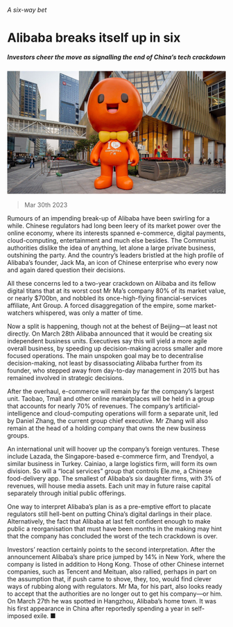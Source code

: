 ###### A six-way bet

# Alibaba breaks itself up in six 

##### Investors cheer the move as signalling the end of China’s tech crackdown 

![image](images/20230401_WBP502.jpg) 

> Mar 30th 2023 

Rumours of an impending break-up of Alibaba have been swirling for a while. Chinese regulators had long been leery of its market power over the online economy, where its interests spanned e-commerce, digital payments, cloud-computing, entertainment and much else besides. The Communist authorities dislike the idea of anything, let alone a large private business, outshining the party. And the country’s leaders bristled at the high profile of Alibaba’s founder, Jack Ma, an icon of Chinese enterprise who every now and again dared question their decisions. 

All these concerns led to a two-year crackdown on Alibaba and its fellow digital titans that at its worst cost Mr Ma’s company 80% of its market value, or nearly $700bn, and nobbled its once-high-flying financial-services affiliate, Ant Group. A forced disaggregation of the empire, some market-watchers whispered, was only a matter of time.

Now a split is happening, though not at the behest of Beijing—at least not directly. On March 28th Alibaba announced that it would be creating six independent business units. Executives say this will yield a more agile overall business, by speeding up decision-making across smaller and more focused operations. The main unspoken goal may be to decentralise decision-making, not least by disassociating Alibaba further from its founder, who stepped away from day-to-day management in 2015 but has remained involved in strategic decisions. 

After the overhaul, e-commerce will remain by far the company’s largest unit. Taobao, Tmall and other online marketplaces will be held in a group that accounts for nearly 70% of revenues. The company’s artificial-intelligence and cloud-computing operations will form a separate unit, led by Daniel Zhang, the current group chief executive. Mr Zhang will also remain at the head of a holding company that owns the new business groups. 

An international unit will hoover up the company’s foreign ventures. These include Lazada, the Singapore-based e-commerce firm, and Trendyol, a similar business in Turkey. Cainiao, a large logistics firm, will form its own division. So will a “local services” group that controls Ele.me, a Chinese food-delivery app. The smallest of Alibaba’s six daughter firms, with 3% of revenues, will house media assets. Each unit may in future raise capital separately through initial public offerings.

One way to interpret Alibaba’s plan is as a pre-emptive effort to placate regulators still hell-bent on putting China’s digital darlings in their place. Alternatively, the fact that Alibaba at last felt confident enough to make public a reorganisation that must have been months in the making may hint that the company has concluded the worst of the tech crackdown is over. 

Investors’ reaction certainly points to the second interpretation. After the announcement Alibaba’s share price jumped by 14% in New York, where the company is listed in addition to Hong Kong. Those of other Chinese internet companies, such as Tencent and Meituan, also rallied, perhaps in part on the assumption that, if push came to shove, they, too, would find clever ways of rubbing along with regulators. Mr Ma, for his part, also looks ready to accept that the authorities are no longer out to get his company—or him. On March 27th he was spotted in Hangzhou, Alibaba’s home town. It was his first appearance in China after reportedly spending a year in self-imposed exile. ■



